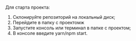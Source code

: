 Для старта проекта:
1) Склонируйте репозиторий на локальный диск;
2) Перейдите в папку с проектомж
3) Запустите консоль или терминал в папке с проектом;
4) В консоле введите yarn/npm start.
